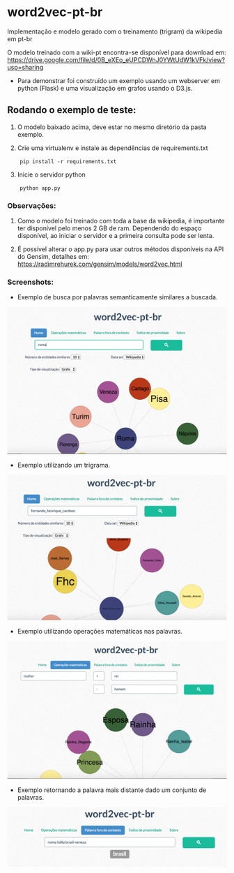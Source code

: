 # word2vec-pt-br
Implementação e modelo gerado com o treinamento (trigram) da wikipedia em pt-br

O modelo treinado com a wiki-pt encontra-se disponível para download em: https://drive.google.com/file/d/0B_eXEo_eUPCDWnJ0YWtUdW1kVFk/view?usp=sharing

* Para demonstrar foi construído um exemplo usando um webserver em python (Flask) e uma visualização em grafos usando o D3.js.

## Rodando o exemplo de teste:

1. O modelo baixado acima, deve estar no mesmo diretório da pasta exemplo.

2. Crie uma virtualenv e instale as dependências de requirements.txt
```
    pip install -r requirements.txt
```
3. Inicie o servidor python
```
    python app.py
```

### Observações: 
1. Como o modelo foi treinado com toda a base da wikipedia, é importante ter disponível pelo menos 2 GB de ram. Dependendo do espaço disponível, ao iniciar o servidor e a primeira consulta pode ser lenta.

2. É possível alterar o app.py para usar outros métodos disponíveis na API do Gensim, detalhes em: https://radimrehurek.com/gensim/models/word2vec.html

### Screenshots:

* Exemplo de busca por palavras semanticamente similares a buscada.

![alt tag](exemplo/static/images/similares.png)

* Exemplo utilizando um trigrama.

![alt tag](exemplo/static/images/trigram.png)

* Exemplo utilizando operações matemáticas nas palavras.

![alt tag](exemplo/static/images/operacoes.png)

* Exemplo retornando a palavra mais distante dado um conjunto de palavras.

![alt tag](exemplo/static/images/mais_distante.png)
